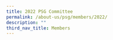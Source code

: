 ```yaml
---
title: 2022 PSG Committee
permalink: /about-us/psg/members/2022/
description: ""
third_nav_title: Members
---
```



